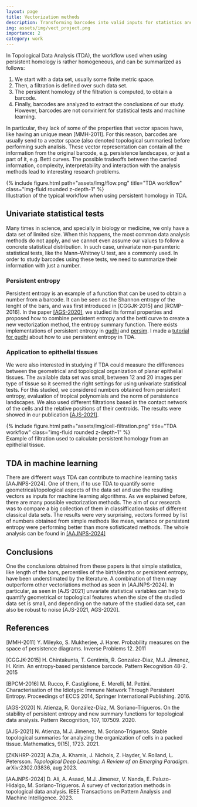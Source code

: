 ```yaml
---
layout: page
title: Vectorization methods
description: Transforming barcodes into valid inputs for statistics and machine learning
img: assets/img/vect_project.png
importance: 2
category: work
---
```


In Topological Data Analysis (TDA), the workflow used when using
persistent homology is rather homogeneous, and can be summarized as follows:
1. We start with a data set, usually some finite metric space.
2. Then, a filtration is defined over such data set.
3. The persistent homology of the filtration is computed, to obtain a barcode.
4. Finally, barcodes are analyzed to extract the conclusions of our study.
However, barcodes are not convinient for statistical tests and machine learning. 

In particular, they lack of some of the properties that vector spaces have, like having an unique mean \[MMH-2011\].
For this reason, barcodes are usually send to a vector space (also denoted topological summaries) before performing such analisis.
These vector representation can contain all the information from the original barcode, e.g. persistence landscapes, or just a part of it, e.g. Betti curves.
The possible tradeoffs between the carried information, complexity, interpretability and interaction with the analysis methods lead to interesting research problems. 

<div class="row">
    <div class="col-sm mt-3 mt-md-0">
        {% include figure.html path="assets/img/flow.png" title="TDA workflow" class="img-fluid rounded z-depth-1" %}
    </div>
</div>
<div class="caption">
    Illustration of the typical workflow when using persistent homology in TDA.
</div>

## Univariate statistical tests

Many times in science, and specially in biology or medicine, we only have a data set of limited size.
When this happens, the most common data analysis methods do not apply, and we cannot even assume our values to follow a concrete statistical distribution.
In such case, univariate non-paramteric statistical tests, like the Mann–Whitney U test, are a commonly used.
In order to study barcodes using these tests, we need to summarize their information with just a number.

### Persistent entropy
Persistent entropy is an example of a function that can be used to obtain a number from a barcode.
It can be seen as the Shannon entropy of the lenght of the bars, and was first introduced in \[CGGJK-2015\] and \[RCMP-2016\].
In the paper [\[AGS-2020\]](https://www.sciencedirect.com/science/article/pii/S0031320320303125), we studied its formal properties and proposed how to combine persistent entropy and the betti curve to create a new vectorization method,
the entropy summary function.
There exists implementations of persistent entropy in [gudhi](https://gudhi.inria.fr/python/latest/_modules/gudhi/representations/vector_methods.html#Entropy) and [persim](https://persim.scikit-tda.org/en/latest/reference/stubs/persim.persistent_entropy.html).
I made a [tutorial for gudhi](https://github.com/GUDHI/TDA-tutorial/blob/master/Tuto-GUDHI-persistent-entropy.ipynbexplaining) about how to use persistent entropy in TDA.

### Application to epithelial tissues
We were also interested in studying if TDA could measure the differences between the geometrical and topological organization of planar epithelial tissues.
The available data set was small, between 12 and 20 images per type of tissue so it seemed the right settings for using univariate statistical tests.
For this studied, we considered numbers obtained from persistent entropy, evaluation of tropical polynomials and the norm of persistence landscapes. 
We also used different filtrations based in the contact network of the cells and the relative positions of their centroids.
The results were showed in our publication  [\[AJS-2021\]](https://www.mdpi.com/2227-7390/9/15/1723).

<div class="row">
    <div class="col-sm mt-3 mt-md-0">
        {% include figure.html path="assets/img/cell-filtration.png" title="TDA workflow" class="img-fluid rounded z-depth-1" %}
    </div>
</div>
<div class="caption">
    Example of filtration used to calculate persistent homology from an epithelial tissue.
</div>

## TDA in machine learning
There are different ways TDA can contribute to machine learning tasks \[AAJNPS-2024\].
One of them, if to use TDA to quantify some geometrical/topological aspects of the data set and use the resulting vectors as inputs for machine learning algorithms.
As we explained before, there are many possible vectorization methods.
The aim of our research was to compare a big collection of them in classiffication tasks of different classical data sets.
The results were very surprising, vectors formed by list of numbers obtained from simple methods like mean, variance or persistent entropy were performing better than more sofisticated methods.
The whole analysis can be found in [\[AAJNPS-2024\]](https://arxiv.org/abs/2212.09703)

## Conclusions

One the conclusions obtained from these papers is that simple statistics, like length of the bars, percentiles of the birth/deaths or persistent entropy, have been understimated by the literature.
A combination of them may outperform other vectoriations method as seen in \[AAJNPS-2024\]. 
In particular, as seen in \[AJS-2021\] unvariate statistical variables can help to quantify geometrical or topological features when the size of the studied data set is small, and depending on the nature of the studied data set, can also be robust to noise \[AJS-2021, AGS-2020\].

## References

\[MMH-2011\]
Y. Mileyko, S. Mukherjee, J. Harer. Probability measures on the space of persistence diagrams. Inverse Problems 12. 2011

\[CGGJK-2015\]
H. Chintakunta, T. Gentimis, R. Gonzalez-Diaz, M.J. Jimenez, H. Krim. An entropy-based persistence barcode. Pattern Recognition 48-2. 2015

\[BPCM-2016\]
M. Rucco, F. Castiglione, E. Merelli, M. Pettini. Characterisation of the Idiotypic Immune Network Through Persistent Entropy. Proceedings of ECCS 2014, Springer International Publishing. 2016.

\[AGS-2020\]
N. Atienza, R. González-Díaz, M. Soriano-Trigueros. On the stability of persistent entropy and new summary functions for topological data analysis. Pattern Recognition, 107, 107509. 2020.

\[AJS-2021\]
N. Atienza, M.J. Jimenez, M. Soriano-Trigueros. Stable topological summaries for analyzing the organization of cells in a packed tissue. Mathematics, 9(15), 1723. 2021.

\[ZKNHRP-2023\]
A.Zia, A. Khamis, J. Nichols, Z. Hayder, V. Rolland, L. Petersson. *Topological Deep Learning: A Review of an Emerging Paradigm*. arXiv:2302.03836, aug 2023.

\[AAJNPS-2024\]
D. Ali, A. Asaad, M.J. Jimenez, V. Nanda, E. Paluzo-Hidalgo, M. Soriano-Trigueros. A survey of vectorization methods in topological data analysis. IEEE Transactions on Pattern Analysis and Machine Intelligence. 2023.
